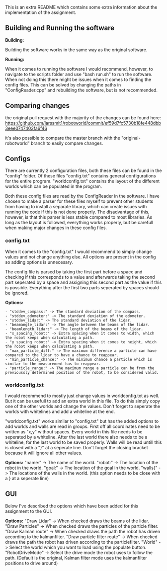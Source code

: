 This is an extra README which contains some extra information about the implementation of the assignment.


Building and Running the software
---------------------------------

**Building:**

Building the software works in the same way as the original software.

**Running:**

When it comes to running the software I would recommend, however, to navigate to the scripts folder and use "bash run.sh" 
to run the software. When not doing this there might be issues when it comes to finding the config files. This can be
solved by changing the paths in "ConfigReader.cpp" and rebuilding the software, but is not recommended.


Comparing changes
------------------

the original pull request with the majority of the changes can be found here:
https://github.com/larssmit1/robotworld/commit/ef59d7fc5730b18fe448dbb3eee0747403fa6f46

it's also possible to compare the master branch with the "original-robotworld" branch
to easily compare changes.


Configs
-------

There are currently 2 configuration files, both these files can be found in the "config" folder. Of these files
"config.txt" contains general configurations for the entire program. "worldconfig.txt" contains the layout of the
different worlds which can be populated in the program.

Both these config files are read by the ConfigReader in the software. I have chosen to make a parser for these
files myself to prevent other students from having to install a separate library, which can create issues with
running the code if this is not done properly. The disadvantage of this, however, is that this parser is
less stable compared to most libraries. As long as the layout is followed, everything works properly, but be
carefull when making major changes in these config files.

### config.txt

When it comes to the "config.txt" I would recommend to simply change values and not change anything else. All options
are present in the config so adding options is unnecesary. 

The config file is parsed by taking the first part before a space and checking if this corresponds to a value and
afterwards taking the second part seperated by a space and assigning this second part as the value if this is
possible. Everything after the first two parts seperated by spaces should be ignored.

**Options:**

    - "stddev_compass:" -> The standard deviation of the compass.
    - "stddev_odometer:" -> The standard deviation of the odometer.
    - "stddev_lidar:" -> The standard deviation of the lidar.
    - "beamangle_lidar:" -> The angle between the beams of the lidar.
    - "beamlength_lidar:" -> The length of the beams of the lidar.
    - "x_spacing_robot:" -> Extra spacing when it comes to width, which the robot keeps when calculating a path.
    - "y_spacing_robot:" -> Extra spacing when it comes to height, which the robot keeps when calculating a path.
    - "max_particle_diff:" -> The maximum difference a particle can have compared to the lidar to have a chance to reappear.
    - "min_particle_chance:" -> The minimum chance a particle which is similar to the measurement has to reappear.
    - "particle_range:" -> The maximum range a particle can be from the previoussly determined position of the robot, to be considered valid.

### worldconfig.txt

I would recommend to mostly just change values in worldconfig.txt as well. But it can be usefull to add an extra world in this file.
To do this simply copy one of the other worlds and change the values. Don't forget to seperate the worlds with whitelines and
add a whiteline at the end.

"worldconfig.txt" works similar to "config.txt" but has the added options to add worlds and walls are read in groups.
First off all coordinates need to be written as "x,y" without spaces. Every world in this file needs to be seperated
by a whiteline. After the last world there also needs to be a whiteline, for the last world to be saved properly.
Walls will be read untill this is closed with a "}" at a seperate line. Don't forget the closing bracket because
it will ignore all other values.

**Options:**
    "name:" -> The name of the world.
    "robot:" -> The location of the robot in the world.
    "goal:" -> The location of the goal in the world.
    "walls{" -> The locations of the walls in the world. (this option needs to be close with a } at a seperate line)


GUI
---

Below I've described the options which have been added for this assignment to the GUI.

**Options:**
    "Draw Lidar" -> When checked draws the beams of the lidar.
    "Draw Particles" -> When checked draws the particles of the particle filter.
    "Draw Kalman route" -> When checked draws the path the robot has driven according to the kalmanfilter.
    "Draw particle filter route" -> When checked draws the path the robot has driven according to the particlefilter.
    "World" -> Select the world which you want to load using the populate button.
    "RobotDriveMode" -> Select the drive mode the robot uses to follow the path. (Default is the original, Kalman filter mode uses the kalmanfilter positions to drive around)
